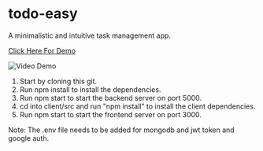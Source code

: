 # todo-easy
A minimalistic and intuitive task management app.

[Click Here For Demo](https://todo-easy.herokuapp.com)

![Video Demo](https://www.youtube.com/embed/QhrtUKW5Mgc)


1. Start by cloning this git.
2. Run npm install to install the dependencies.
3. Run npm start to start the backend server on port 5000.
4. cd into client/src and run "npm install" to install the client dependencies.
5. Run npm start to start the frontend server on port 3000.

Note: The .env file needs to be added for mongodb and jwt token and google auth.
